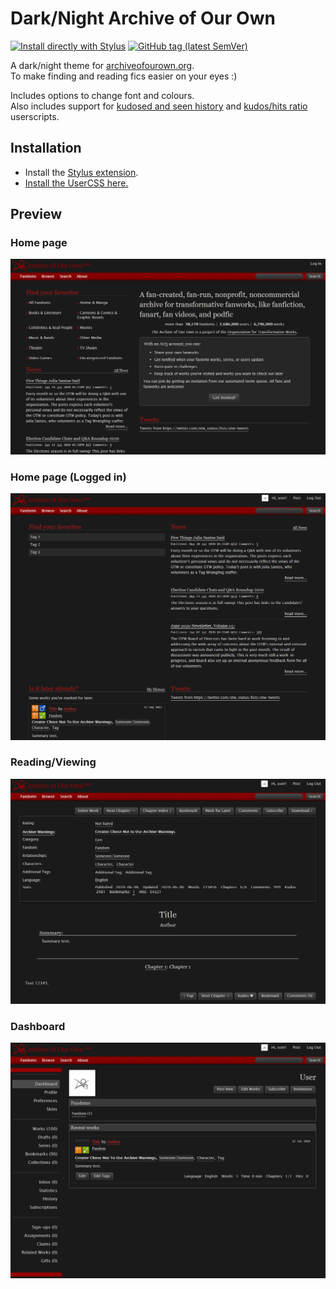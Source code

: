 # Dark/Night Archive of Our Own

[![Install directly with Stylus](https://img.shields.io/badge/Install%20directly%20with-Stylus-238b8b.svg)](https://raw.githubusercontent.com/cicerakes/DarkNight-AO3/master/DarkNightAO3.user.css)
[![GitHub tag (latest SemVer)](https://img.shields.io/github/tag/cicerakes/DarkNight-AO3.svg?label=version)](https://github.com/cicerakes/DarkNight-AO3/tags)

A dark/night theme for [archiveofourown.org](https://archiveofourown.org/).  
To make finding and reading fics easier on your eyes :)

Includes options to change font and colours.  
Also includes support for [kudosed and seen history](https://greasyfork.org/en/scripts/5835-ao3-kudosed-and-seen-history) and [kudos/hits ratio](https://greasyfork.org/en/scripts/3144-ao3-kudos-hits-ratio) userscripts.

## Installation

* Install the [Stylus extension](https://add0n.com/stylus.html).
* [Install the UserCSS here.](https://raw.githubusercontent.com/cicerakes/DarkNight-AO3/master/DarkNightAO3.user.css)

## Preview

### Home page
![](https://raw.githubusercontent.com/cicerakes/DarkNight-AO3/master/images/screenshots/homepage.png)

### Home page (Logged in)
![](https://raw.githubusercontent.com/cicerakes/DarkNight-AO3/master/images/screenshots/homepage_logged.png)

### Reading/Viewing
![](https://raw.githubusercontent.com/cicerakes/DarkNight-AO3/master/images/screenshots/reading.png)

### Dashboard
![](https://raw.githubusercontent.com/cicerakes/DarkNight-AO3/master/images/screenshots/dashboard.png)
